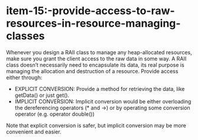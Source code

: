 # item-15:-provide-access-to-raw-resources-in-resource-managing-classes

Whenever you design a RAII class to manage any heap-allocated resources,
make sure you grant the client access to the raw data in some way. A
RAII class doesn’t necessarily need to encapsulate its data, its real
purpose is managing the allocation and destruction of a resource.
Provide access either through:

-   EXPLICIT CONVERSION: Provide a method for retrieving the data,
    like getData() or just get().
-   IMPLICIT CONVERSION: Implicit conversion would be either overloading
    the dereferencing operators (* and ->) or by operating some
    conversion operator (e.g. operator double())

Note that explicit conversion is safer, but implicit conversion may be
more convenient and easier. 


